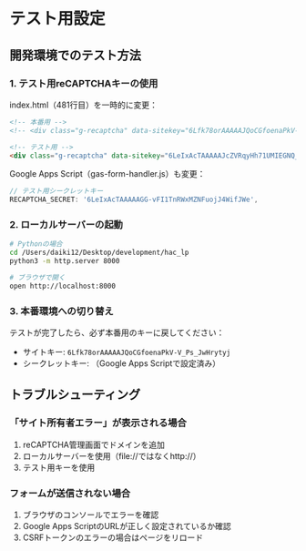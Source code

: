 # テスト用設定

## 開発環境でのテスト方法

### 1. テスト用reCAPTCHAキーの使用

index.html（481行目）を一時的に変更：
```html
<!-- 本番用 -->
<!-- <div class="g-recaptcha" data-sitekey="6Lfk78orAAAAAJQoCGfoenaPkV-V_Ps_JwHrytyj"></div> -->

<!-- テスト用 -->
<div class="g-recaptcha" data-sitekey="6LeIxAcTAAAAAJcZVRqyHh71UMIEGNQ_MXjiZKhI"></div>
```

Google Apps Script（gas-form-handler.js）も変更：
```javascript
// テスト用シークレットキー
RECAPTCHA_SECRET: '6LeIxAcTAAAAAGG-vFI1TnRWxMZNFuojJ4WifJWe',
```

### 2. ローカルサーバーの起動

```bash
# Pythonの場合
cd /Users/daiki12/Desktop/development/hac_lp
python3 -m http.server 8000

# ブラウザで開く
open http://localhost:8000
```

### 3. 本番環境への切り替え

テストが完了したら、必ず本番用のキーに戻してください：
- サイトキー: `6Lfk78orAAAAAJQoCGfoenaPkV-V_Ps_JwHrytyj`
- シークレットキー: （Google Apps Scriptで設定済み）

## トラブルシューティング

### 「サイト所有者エラー」が表示される場合
1. reCAPTCHA管理画面でドメインを追加
2. ローカルサーバーを使用（file://ではなくhttp://）
3. テスト用キーを使用

### フォームが送信されない場合
1. ブラウザのコンソールでエラーを確認
2. Google Apps ScriptのURLが正しく設定されているか確認
3. CSRFトークンのエラーの場合はページをリロード